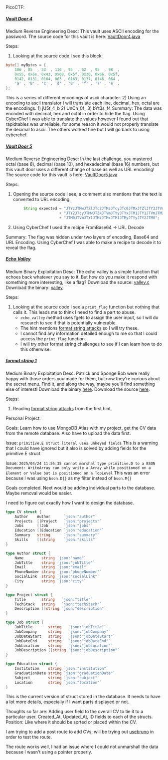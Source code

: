 PicoCTF:
##### [Vault Door 4](https://play.picoctf.org/practice/challenge/71?difficulty=2&page=13&solved=1)
Medium
Reverse Engineering
Desc: This vault uses ASCII encoding for the password. The source code for this vault is here: [VaultDoor4.java](https://jupiter.challenges.picoctf.org/static/834acd392e0964a41f05790655a994b9/VaultDoor4.java)

Steps:
1) Looking at the source code I see this block:
```java
byte[] myBytes = {
	106 , 85  , 53  , 116 , 95  , 52  , 95  , 98  ,
	0x55, 0x6e, 0x43, 0x68, 0x5f, 0x30, 0x66, 0x5f,
	0142, 0131, 0164, 063 , 0163, 0137, 0146, 064 ,
	'a' , '8' , 'c' , 'd' , '8' , 'f' , '7' , 'e' ,
};
```
This is a series of different encodings of ascii character.
2) Using an encoding to ascii translator I will translate each line, decimal, hex, octal are the encodings.
	1) jU5t_4_b
	2) UnCh_0f_
	3) bYt3s_f4
Summary:
	The data was encoded with decimal, hex and octal in order to hide the flag. Using CyberChef I was able to translate the values however I found out that rapidtables was unreliable, for some reason it would not properly translate the decimal to ascii. The others worked fine but I will go back to using cyberchef.

##### [Vault Door 5]()
Medium 
Reverse Engineering
Desc: In the last challenge, you mastered octal (base 8), decimal (base 10), and hexadecimal (base 16) numbers, but this vault door uses a different change of base as well as URL encoding! The source code for this vault is here: [VaultDoor5.java](https://jupiter.challenges.picoctf.org/static/d31ce4356bdfd15d33a9af7e35ab4d0a/VaultDoor5.java)

Steps: 
1) Opening the source code I see, a comment also mentions that the text is converted to URL encoding.
```java
        String expected = "JTYzJTMwJTZlJTc2JTMzJTcyJTc0JTMxJTZlJTY3JTVm"
                        + "JTY2JTcyJTMwJTZkJTVmJTYyJTYxJTM1JTY1JTVmJTM2"
                        + "JTM0JTVmJTY1JTMzJTMxJTM1JTMyJTYyJTY2JTM0";

```
2) Using CyberChef I used the recipe FromBase64 -> URL Decode

Summary:
	The flag was hidden under two layers of encoding, Base64 and URL Encoding. Using CyberChef I was able to make a recipe to decode it to reveal the flag. 

##### [Echo Valley](https://play.picoctf.org/practice/challenge/485?page=1&solved=1)
Medium
Binary Exploitation
Desc: The echo valley is a simple function that echoes back whatever you say to it. But how do you make it respond with something more interesting, like a flag? Download the source: [valley.c](https://challenge-files.picoctf.net/c_shape_facility/3540df5468ae2357d00a7a3e2d396e6522b24f7a363cbaff8badcb270d186bda/valley.c) Download the binary: [valley](https://challenge-files.picoctf.net/c_shape_facility/3540df5468ae2357d00a7a3e2d396e6522b24f7a363cbaff8badcb270d186bda/valley)

Steps:
1) Looking at the source code I see a `print_flag` function but nothing that calls it. This leads me to think I need to find a part to abuse.
	- `echo_valley` method uses fgets to assign the user input, so I will do research to see if that is potentially vulnerable. 
	- The hint mentions [format string attacks](https://owasp.org/www-community/attacks/Format_string_attack) so I will try these.
	- I cannot find any information detailed enough to me so that I could access the `print_flag` function.
	- I will try other format string challenges to see if I can learn how to do this otherwise.


##### [format string 1](https://play.picoctf.org/practice/challenge/434?page=1&search=format&solved=1)
Medium
Binary Exploitation
Desc: Patrick and Sponge Bob were really happy with those orders you made for them, but now they're curious about the secret menu. Find it, and along the way, maybe you'll find something else of interest! Download the binary [here](https://artifacts.picoctf.net/c_mimas/44/format-string-1). Download the source [here](https://artifacts.picoctf.net/c_mimas/44/format-string-1.c).

Steps:
1) Reading [format string attacks](https://lettieri.iet.unipi.it/hacking/format-strings.pdf) from the first hint.


Personal Project:

Goals:
Learn how to use MongoDB Atlas with my project, get the CV data from the remote database. 
Also have to upload the data first.

Issue: `primitive.E struct literal uses unkeyed fields`
This is a warning that I could have ignored but it also is solved by adding fields for the primitive.E struct

Issue: `2025/04/24 11:56:35 cannot marshal type primitive.D to a BSON Document: WriteArray can only write a Array while positioned on a Element or Value but is positioned on a TopLevel`
This was an error because I was using `bson.D{}` as my filter instead of `bson.M{}`

Goals completed. Next would be adding individual parts to the database. Maybe removal would be easier.

I need to figure out exactly how I want to design the database.

```go
type CV struct {
	Author    Author      `json:"author"`
	Projects  []Project   `json:"projects"`
	Jobs      []Job       `json:"jobs"`
	Education []Education `json:"education"`
	Summary   string      `json:"summary"`
	Skills    []string    `json:"skills"`
}

type Author struct {
	Name        string `json:"name"`
	JobTitle    string `json:"jobTitle"`
	Email       string `json:"email"`
	PhoneNumber string `json:"phoneNumber"`
	SocialLink  string `json:"socialLink"`
	City        string `json:"city"`
}

type Project struct {
	Title       string   `json:"title"`
	TechStack   string   `json:"techStack"`
	Description []string `json:"description"`
}

type Job struct {
	JobTitle       string   `json:"jobTitle"`
	JobCompany     string   `json:"jobCompany"`
	JobDateStart   string   `json:"jobDateStart"`
	JobDateEnd     string   `json:"jobDateEnd"`
	JobLocation    string   `json:"jobLocation"`
	JobDescription []string `json:"jobDescription"`
}

type Education struct {
	Institution    string `json:"institution"`
	GraduationDate string `json:"graduationDate"`
	Subject        string `json:"subject"`
	Location       string `json:"location"`
}
```
This is the current version of struct stored in the database. It needs to have a lot more details, especially if I want parts displayed or not. 

Thoughts so far are:
Adding user field to the overall CV to tie it to a particular user.
Created_At, Updated_At, ID fields to each of the structs.
Position: Like where it should be sorted or placed within the CV.

I am trying to add a post route to add CVs, will be trying out [usebruno](https://www.usebruno.com/) in order to test the route.

The route works well, I had an issue where I could not unmarshall the data because I wasn't using a pointer properly.